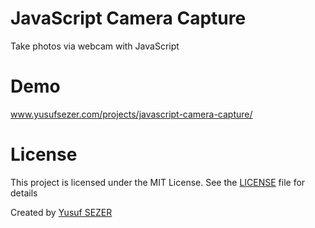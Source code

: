
# JavaScript Camera Capture
Take photos via webcam with JavaScript

# Demo
www.yusufsezer.com/projects/javascript-camera-capture/

# License
This project is licensed under the MIT License. See the [LICENSE](LICENSE) file for details

Created by [Yusuf SEZER](http://www.yusufsezer.com)
